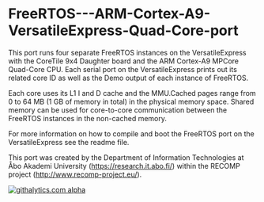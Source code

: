 FreeRTOS---ARM-Cortex-A9-VersatileExpress-Quad-Core-port
========================================================



This port runs four separate FreeRTOS instances on the VersatileExpress with the CoreTile 9x4 Daughter board and the ARM Cortex-A9 MPCore Quad-Core CPU. Each serial port on the VersatileExpress prints out its related core ID as well as the Demo output of each instance of FreeRTOS.

Each core uses its L1 I and D cache and the MMU.Cached pages range from 0 to 64 MB (1 GB of memory in total) in the physical memory space. Shared memory can be used for core-to-core communication between the FreeRTOS instances in the non-cached memory.

For more information on how to compile and boot the FreeRTOS port on the VersatileExpress see the readme file.

This port was created by the Department of Information Technologies at Åbo Akademi University (https://research.it.abo.fi/) within the RECOMP project (http://www.recomp-project.eu/).

[![githalytics.com alpha](https://cruel-carlota.pagodabox.com/2f005e48c99a4aeb9ef2a93ae6de0b68 "githalytics.com")](http://githalytics.com/ESLab/FreeRTOS---ARM-Cortex-A9-VersatileExpress-Quad-Core-port)


